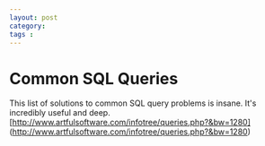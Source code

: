 ```yaml
---
layout: post
category: 
tags : 
---
```



# Common SQL Queries

This list of solutions to common SQL query problems is insane. It's incredibly
useful and deep. [http://www.artfulsoftware.com/infotree/queries.php?&bw=1280]
(http://www.artfulsoftware.com/infotree/queries.php?&bw=1280)


